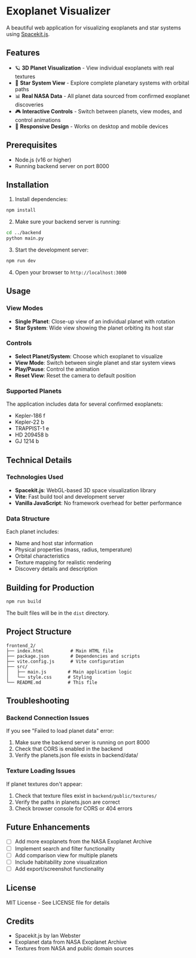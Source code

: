 # Exoplanet Visualizer

A beautiful web application for visualizing exoplanets and star systems using [Spacekit.js](https://github.com/typpo/spacekit).

## Features

- 🪐 **3D Planet Visualization** - View individual exoplanets with real textures
- 🌟 **Star System View** - Explore complete planetary systems with orbital paths
- 📊 **Real NASA Data** - All planet data sourced from confirmed exoplanet discoveries
- 🎮 **Interactive Controls** - Switch between planets, view modes, and control animations
- 📱 **Responsive Design** - Works on desktop and mobile devices

## Prerequisites

- Node.js (v16 or higher)
- Running backend server on port 8000

## Installation

1. Install dependencies:
```bash
npm install
```

2. Make sure your backend server is running:
```bash
cd ../backend
python main.py
```

3. Start the development server:
```bash
npm run dev
```

4. Open your browser to `http://localhost:3000`

## Usage

### View Modes

- **Single Planet**: Close-up view of an individual planet with rotation
- **Star System**: Wide view showing the planet orbiting its host star

### Controls

- **Select Planet/System**: Choose which exoplanet to visualize
- **View Mode**: Switch between single planet and star system views
- **Play/Pause**: Control the animation
- **Reset View**: Reset the camera to default position

### Supported Planets

The application includes data for several confirmed exoplanets:
- Kepler-186 f
- Kepler-22 b
- TRAPPIST-1 e
- HD 209458 b
- GJ 1214 b

## Technical Details

### Technologies Used

- **Spacekit.js**: WebGL-based 3D space visualization library
- **Vite**: Fast build tool and development server
- **Vanilla JavaScript**: No framework overhead for better performance

### Data Structure

Each planet includes:
- Name and host star information
- Physical properties (mass, radius, temperature)
- Orbital characteristics
- Texture mapping for realistic rendering
- Discovery details and description

## Building for Production

```bash
npm run build
```

The built files will be in the `dist` directory.

## Project Structure

```
frontend_2/
├── index.html          # Main HTML file
├── package.json        # Dependencies and scripts
├── vite.config.js      # Vite configuration
├── src/
│   ├── main.js        # Main application logic
│   └── style.css      # Styling
└── README.md          # This file
```

## Troubleshooting

### Backend Connection Issues

If you see "Failed to load planet data" error:
1. Make sure the backend server is running on port 8000
2. Check that CORS is enabled in the backend
3. Verify the planets.json file exists in backend/data/

### Texture Loading Issues

If planet textures don't appear:
1. Check that texture files exist in `backend/public/textures/`
2. Verify the paths in planets.json are correct
3. Check browser console for CORS or 404 errors

## Future Enhancements

- [ ] Add more exoplanets from the NASA Exoplanet Archive
- [ ] Implement search and filter functionality
- [ ] Add comparison view for multiple planets
- [ ] Include habitability zone visualization
- [ ] Add export/screenshot functionality

## License

MIT License - See LICENSE file for details

## Credits

- Spacekit.js by Ian Webster
- Exoplanet data from NASA Exoplanet Archive
- Textures from NASA and public domain sources

